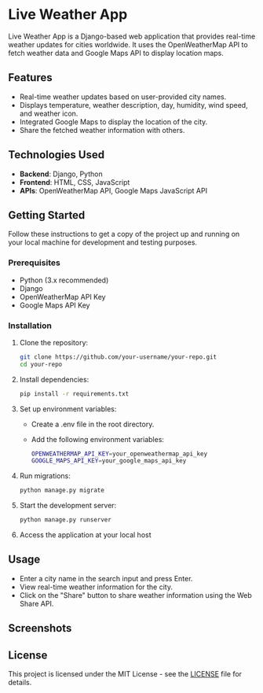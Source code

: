 # Live Weather App

Live Weather App is a Django-based web application that provides real-time weather updates for cities worldwide. It uses the OpenWeatherMap API to fetch weather data and Google Maps API to display location maps.

## Features

- Real-time weather updates based on user-provided city names.
- Displays temperature, weather description, day, humidity, wind speed, and weather icon.
- Integrated Google Maps to display the location of the city.
- Share the fetched weather information with others.

## Technologies Used

- **Backend**: Django, Python
- **Frontend**: HTML, CSS, JavaScript
- **APIs**: OpenWeatherMap API, Google Maps JavaScript API

## Getting Started

Follow these instructions to get a copy of the project up and running on your local machine for development and testing purposes.

### Prerequisites

- Python (3.x recommended)
- Django
- OpenWeatherMap API Key
- Google Maps API Key

### Installation

1. Clone the repository:

   ```bash
   git clone https://github.com/your-username/your-repo.git
   cd your-repo
   
2. Install dependencies:

   ```bash
   pip install -r requirements.txt
   
3. Set up environment variables:
   - Create a .env file in the root directory.
   - Add the following environment variables:

     ```bash
     OPENWEATHERMAP_API_KEY=your_openweathermap_api_key
     GOOGLE_MAPS_API_KEY=your_google_maps_api_key
     
4. Run migrations:

   ```bash
   python manage.py migrate

5. Start the development server:

   ```bash
   python manage.py runserver

6. Access the application at your local host

## Usage

- Enter a city name in the search input and press Enter.
- View real-time weather information for the city.
- Click on the "Share" button to share weather information using the Web Share API.

## Screenshots



## License

This project is licensed under the MIT License - see the [LICENSE](LICENSE) file for details.

